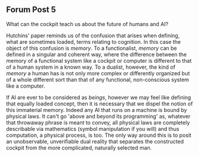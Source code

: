 ## Forum Post 5
What can the cockpit teach us about the future of humans and AI?

Hutchins' paper reminds us of the confusion that arises when defining, what are sometimes loaded, terms relating to cognition. In this case the object of this confusion is *memory*. To a functionalist, *memory* can be defined in a singular and coherent way, where the difference between the memory of a functional system like a cockpit or computer is different to that of a human system in a known way. To a dualist, however, the kind of *memory* a human has is not only more complex or differently organized but of a whole different sort than that of any functional, non-conscious system like a computer.

If AI are ever to be considered as *beings*, however we may feel like defining that equally loaded concept, then it is necessary that we dispel the notion of this immaterial memory. Indeed any AI that runs on a machine is bound by physical laws. It can't go 'above and beyond its programming' as, whatever that throwaway phrase is meant to convey, all physical laws are completely describable via mathematics (symbol manipulation if you will) and thus computation, a physical process, is too. The only way around this is to posit an unobservable, unverifiable dual reality that separates the constructed cockpit from the more complicated, naturally selected man.